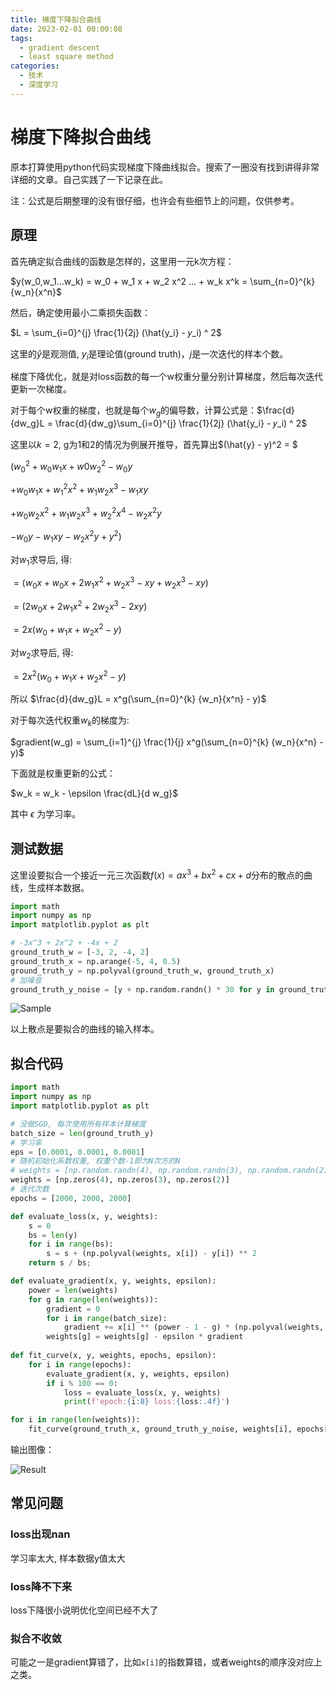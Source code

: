 ```yaml
---
title: 梯度下降拟合曲线
date: 2023-02-01 00:00:08
tags: 
  - gradient descent
  - least square method
categories:
  - 技术
  - 深度学习
---
```


# 梯度下降拟合曲线

原本打算使用python代码实现梯度下降曲线拟合。搜索了一圈没有找到讲得非常详细的文章。自己实践了一下记录在此。

注：公式是后期整理的没有很仔细，也许会有些细节上的问题，仅供参考。

## 原理

首先确定拟合曲线的函数是怎样的，这里用一元k次方程：

$y(w_0,w_1...w_k) = w_0 + w_1 x + w_2 x^2 ... + w_k x^k = \sum_{n=0}^{k} {w_n}{x^n}$

然后，确定使用最小二乘损失函数：

$L = \sum_{i=0}^{j} \frac{1}{2j} (\hat{y_i} - 𝑦_i) ^ 2$

这里的$\hat{y}$是观测值, $y_i$是理论值(ground truth)，$j$是一次迭代的样本个数。

梯度下降优化，就是对loss函数的每一个w权重分量分别计算梯度，然后每次迭代更新一次梯度。

对于每个w权重的梯度，也就是每个$w_g$的偏导数，计算公式是：$\frac{d}{dw_g}L = \frac{d}{dw_g}\sum_{i=0}^{j} \frac{1}{2j} (\hat{y_i} - 𝑦_i) ^ 2$

这里以$k = 2$, g为1和2的情况为例展开推导，首先算出$(\hat{y} - y)^2 = $

$( w_0^2 + w_0w_1x + w0w_2^2 - w_0y$

$+ w_0w_1x + w_1^2x^2 + w_1w_2x^3 - w_1xy$

$+ w_0w_2x^2 + w_1w_2x^3 + w_2^2x^4 - w_2x^2y$

$- w_0y - w_1xy - w_2x^2y + y^2)$

对$w_1$求导后, 得: 

$= (w_0x + w_0x + 2w_1x^2 + w_2x^3 - xy + w_2x^3 - xy)$

$= (2w_0x + 2w_1x^2 + 2w_2x^3 - 2xy)$

$= 2x(w_0 + w_1x + w_2x^2 - y)$

对$w_2$求导后, 得: 

$= 2x^2(w_0 + w_1x + w_2x^2 - y)$

所以 $\frac{d}{dw_g}L = x^g(\sum_{n=0}^{k} {w_n}{x^n} - y)$

对于每次迭代权重$w_k$的梯度为:

$gradient(w_g) = \sum_{i=1}^{j} \frac{1}{j} x^g(\sum_{n=0}^{k} {w_n}{x^n} - y)$

下面就是权重更新的公式：

$w_k = w_k - \epsilon \frac{dL}{d w_g}$

其中 $\epsilon$ 为学习率。

## 测试数据

这里设要拟合一个接近一元三次函数$f(x) = ax^3+bx^2+cx+d$分布的散点的曲线，生成样本数据。

```python
import math
import numpy as np
import matplotlib.pyplot as plt

# -3x^3 + 2x^2 + -4x + 2
ground_truth_w = [-3, 2, -4, 2]
ground_truth_x = np.arange(-5, 4, 0.5)
ground_truth_y = np.polyval(ground_truth_w, ground_truth_x)
# 加噪音
ground_truth_y_noise = [y + np.random.randn() * 30 for y in ground_truth_y]
```

![Sample](/img/gd_sample.png)

以上散点是要拟合的曲线的输入样本。

## 拟合代码

```python
import math
import numpy as np
import matplotlib.pyplot as plt

# 没做SGD, 每次使用所有样本计算梯度
batch_size = len(ground_truth_y)
# 学习率
eps = [0.0001, 0.0001, 0.0001]
# 随机初始化系数权重, 权重个数-1即为N次方的N
# weights = [np.random.randn(4), np.random.randn(3), np.random.randn(2)]
weights = [np.zeros(4), np.zeros(3), np.zeros(2)]
# 迭代次数
epochs = [2000, 2000, 2000]

def evaluate_loss(x, y, weights):
    s = 0
    bs = len(y)
    for i in range(bs):
        s = s + (np.polyval(weights, x[i]) - y[i]) ** 2
    return s / bs;

def evaluate_gradient(x, y, weights, epsilon):
    power = len(weights)
    for g in range(len(weights)):
        gradient = 0
        for i in range(batch_size):
            gradient += x[i] ** (power - 1 - g) * (np.polyval(weights, x[i]) - y[i]) / batch_size
        weights[g] = weights[g] - epsilon * gradient
        
def fit_curve(x, y, weights, epochs, epsilon):
    for i in range(epochs):
        evaluate_gradient(x, y, weights, epsilon)
        if i % 100 == 0:
            loss = evaluate_loss(x, y, weights)
            print(f'epoch:{i:8} loss:{loss:.4f}')

for i in range(len(weights)):
    fit_curve(ground_truth_x, ground_truth_y_noise, weights[i], epochs[i], eps[i])

```

输出图像：

![Result](/img/gd_curvefit.png)

## 常见问题

### loss出现nan

学习率太大, 样本数据y值太大

### loss降不下来

loss下降很小说明优化空间已经不大了

### 拟合不收敛

可能之一是gradient算错了，比如`x[i]`的指数算错，或者weights的顺序没对应上之类。
